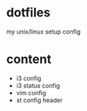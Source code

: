 # dotfiles
my unix/linux setup config

# content
* i3 config  
* i3 status config  
* vim config  
* st config header
